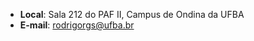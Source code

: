 - **Local**: Sala 212 do PAF II, Campus de Ondina da UFBA
- **E-mail**: rodrigorgs@ufba.br
<!-- Quer conversar? Marque um horário em <https://rodrigorgs.youcanbook.me/> -->
